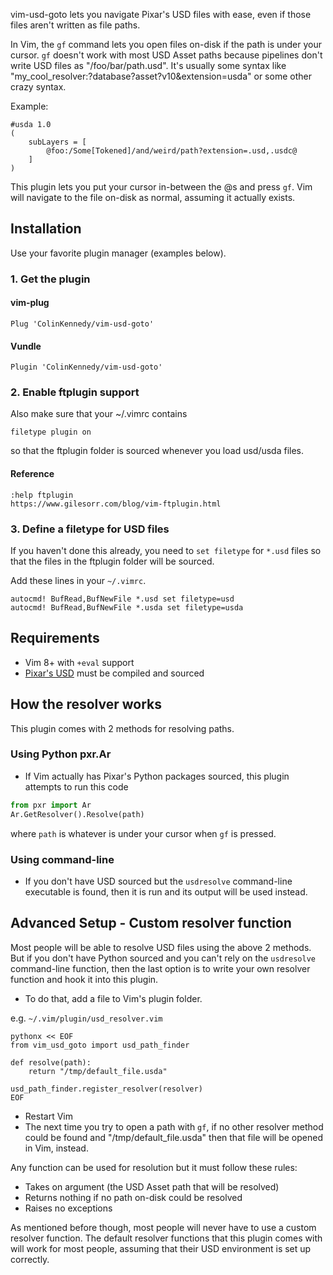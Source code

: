 vim-usd-goto lets you navigate Pixar's USD files with ease, even if
those files aren't written as file paths.

In Vim, the `gf` command lets you open files on-disk if the path is
under your cursor. `gf` doesn't work with most USD Asset paths because
pipelines don't write USD files as "/foo/bar/path.usd". It's usually
some syntax like "my_cool_resolver:?database?asset?v10&extension=usda"
or some other crazy syntax.

Example:

```usda
#usda 1.0
(
    subLayers = [
        @foo:/Some[Tokened]/and/weird/path?extension=.usd,.usdc@
    ]
)
```

This plugin lets you put your cursor in-between the @s and press `gf`.
Vim will navigate to the file on-disk as normal, assuming it actually
exists.


## Installation
Use your favorite plugin manager (examples below).

### 1. Get the plugin
#### vim-plug
```vim
Plug 'ColinKennedy/vim-usd-goto'
```

#### Vundle
```vim
Plugin 'ColinKennedy/vim-usd-goto'
```

### 2. Enable ftplugin support
Also make sure that your ~/.vimrc contains 

```vim
filetype plugin on
```

so that the ftplugin folder is sourced whenever you load usd/usda files.

#### Reference
```
:help ftplugin
https://www.gilesorr.com/blog/vim-ftplugin.html
```


### 3. Define a filetype for USD files
If you haven't done this already, you need to `set filetype` for `*.usd` files
so that the files in the ftplugin folder will be sourced.

Add these lines in your `~/.vimrc`.

```vim
autocmd! BufRead,BufNewFile *.usd set filetype=usd
autocmd! BufRead,BufNewFile *.usda set filetype=usda
```


## Requirements
- Vim 8+ with `+eval` support
- [Pixar's USD](https://github.com/PixarAnimationStudios/USD) must be
compiled and sourced


## How the resolver works
This plugin comes with 2 methods for resolving paths.

### Using Python pxr.Ar
- If Vim actually has Pixar's Python packages sourced, this plugin
attempts to run this code

```python
from pxr import Ar
Ar.GetResolver().Resolve(path)
```

where `path` is whatever is under your cursor when `gf` is pressed.


### Using command-line
- If you don't have USD sourced but the `usdresolve` command-line
executable is found, then it is run and its output will be used instead.


## Advanced Setup - Custom resolver function
Most people will be able to resolve USD files using the above 2
methods. But if you don't have Python sourced and you can't rely on the
`usdresolve` command-line function, then the last option is to write
your own resolver function and hook it into this plugin.

- To do that, add a file to Vim's plugin folder.

e.g. `~/.vim/plugin/usd_resolver.vim`

```vim
pythonx << EOF
from vim_usd_goto import usd_path_finder

def resolve(path):
    return "/tmp/default_file.usda"

usd_path_finder.register_resolver(resolver)
EOF
```

- Restart Vim
- The next time you try to open a path with `gf`, if no other resolver
method could be found and "/tmp/default_file.usda" then that file will
be opened in Vim, instead.

Any function can be used for resolution but it must follow these rules:

- Takes on argument (the USD Asset path that will be resolved)
- Returns nothing if no path on-disk could be resolved
- Raises no exceptions

As mentioned before though, most people will never have to use a custom
resolver function. The default resolver functions that this plugin comes
with will work for most people, assuming that their USD environment is
set up correctly.
